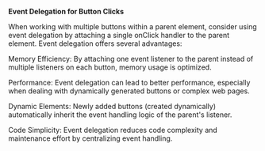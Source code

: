 **Event Delegation for Button Clicks**

When working with multiple buttons within a parent element, consider using event delegation by attaching a single onClick handler to the parent element. Event delegation offers several advantages:

Memory Efficiency: By attaching one event listener to the parent instead of multiple listeners on each button, memory usage is optimized.

Performance: Event delegation can lead to better performance, especially when dealing with dynamically generated buttons or complex web pages.

Dynamic Elements: Newly added buttons (created dynamically) automatically inherit the event handling logic of the parent's listener.

Code Simplicity: Event delegation reduces code complexity and maintenance effort by centralizing event handling.
